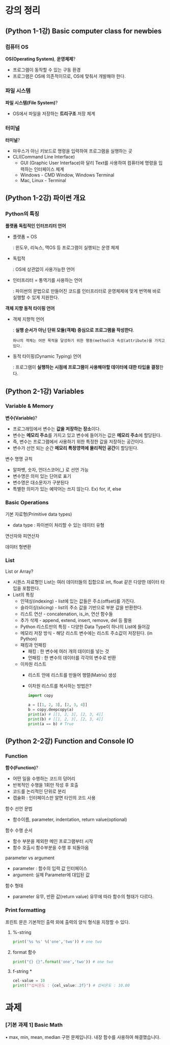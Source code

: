 # 강의 정리

## **(Python 1-1강) Basic computer class for newbies**

### 컴퓨터 OS

**OS(Operating System)**, **운영체제**?

- 프로그램이 동작할 수 있는 구동 환경
- 프로그램은 OS에 의존적이므로, OS에 맞춰서 개발해야 한다.

### 파일 시스템

**파일 시스템(File System)**?

- OS에서 파일을 저장하는 **트리구조** 저장 체계

### 터미널

**터미널**?

- 마우스가 아닌 키보드로 명령을 입력하여 프로그램을 실행하는 곳
- CLI(Command Line Interface)
    - GUI (Graphic User Interface)와 달리 Text를 사용하여 컴퓨터에 명령을 입력하는 인터페이스 체계
    - Windows - CMD Window, Windows Terminal
    - Mac, Linux - Terminal

## **(Python 1-2강) 파이썬 개요**

### **Python**의 특징

**플랫폼 독립적인 인터프리터 언어**

- 플랫폼 = OS
    
    : 윈도우, 리눅스, 맥OS 등 프로그램이 실행되는 운영 체제
    
- 독립적
    
    : OS에 상관없이 사용가능한 언어
    
- 인터프리터 = 통역기를 사용하는 언어
    
    : 파이썬의 문법으로 만들어진 코드를 인터프리터로 운영체제에 맞게 번역해 바로 실행할 수 있게 지원한다.

**객체 지향 동적 타이핑 언어**

- 객체 지향적 언어
    
    : **실행 순서가 아닌 단위 모듈(객체) 중심으로 프로그램을 작성한다**.
    
      하나의 객체는 어떤 목적을 달성하기 위한 행동(method)과 속성(attribute)을 가지고 있다.
    
- 동적 타이핑(Dynamic Typing) 언어
    
    : 프로그램이 **실행하는 시점에 프로그램이 사용해야할 데이터에 대한 타입을 결정**한다.

## **(Python 2-1강) Variables**

### Variable & Memory

**변수(Variable)**?

- 프로그래밍에서 변수는 **값을 저장하는 장소**이다.
- 변수는 **메모리 주소**를 가지고 있고 변수에 들어가는 값은 **메모리 주소**에 할당된다.
- 즉, 변수는 프로그램에서 사용하기 위한 특정한 값을 저장하는 공간이다.
- 변수가 선언 되는 순간 **메모리 특정영역에 물리적인 공간**이 할당된다.

변수 명명 규칙

- 알파벳, 숫자, 언더스코어(_) 로 선언 가능
- 변수명은 의미 있는 단어로 표기
- 변수명은 대소문자가 구분된다
- 특별한 의미가 있는 예약어는 쓰지 않는다. Ex) for, if, else

### Basic Operations

기본 자료형(Primitive data types)

- data type : 파이썬이 처리할 수 있는 데이터 유형

연산자와 피연산자

데이터 형변환

### List

List or Array?

- 시퀀스 자료형인 List는 여러 데이터들의 집합으로 int, float 같은 다양한 데이터 타입을 포함한다.
- List의 특징
    - 인덱싱(indexing) - list에 있는 값들은 주소(offset)를 가진다.
    - 슬라이싱(slicing) - list의 주소 값을 기반으로 부분 값을 반환한다.
    - 리스트 연산 - concatenation, is_in, 연산 함수들
    - 추가 삭제 - append, extend, insert, remove, del 등 활용
    - Python 리스트만의 특징 - 다양한 Data Type이 하나의 List에 들어감
    - 메모리 저장 방식 - 해당 리스트 변수에는 리스트 주소값이 저장된다. (in Python)
    - 패킹과 언패킹
        - 패킹 : 한 변수에 여러 개의 데이터를 넣는 것
        - 언패킹 : 한 변수의 데이터를 각각의 변수로 반환
    - 이차원 리스트
        - 리스트 안에 리스트를 만들어 행렬(Matrix) 생성
        - 이차원 리스트를 복사하는 방법은?
            
            ```python
            import copy

            a = [[1, 2, 3], [2, 3, 4]]
            b = copy.deepcopy(a)
            print(a) # [[1, 2, 3], [2, 3, 4]]
            print(b) # [[1, 2, 3], [2, 3, 4]]
            print(a == b) # True
            ```
            

## **(Python 2-2강) Function and Console IO**

### Function

**함수(Function)**?

- 어떤 일을 수행하는 코드의 덩어리
- 반복적인 수행을 1회만 작성 후 호출
- 코드를 논리적인 단위로 분리
- 캡슐화 : 인터페이스만 알면 타인의 코드 사용

함수 선언 문법

- 함수이름, parameter, indentation, return value(optional)

함수 수행 순서

- 함수 부분을 제외한 메인 프로그램부터 시작
- 함수 호출시 함수부분을 수행 후 되돌아옴

parameter vs argument

- parameter : 함수의 입력 값 인터페이스
- argument: 실제 Parameter에 대입된 값

함수 형태

- parameter 유무, 반환 값(return value) 유무에 따라 함수의 형태가 다르다.
    

### Print formatting

프린트 문은 기본적인 출력 외에 출력의 양식 형식을 지정할 수 있다.

1. %-string
    
    ```python
    print('%s %s' %('one','two')) # one two
    ```
    
2. format 함수
    
    ```python
    print("{} {}".format('one','two')) # one two
    ```
    
3. f-string *
    
    ```python
    cel-value = 10
    print(f"섭씨온도 : {cel_value:.2f}") # 섭씨온도 : 10.00
    ```
    

# 과제

### **[기본 과제 1] Basic Math**

• max, min, mean, median 구현 문제입니다. 내장 함수를 사용하여 해결했습니다.
